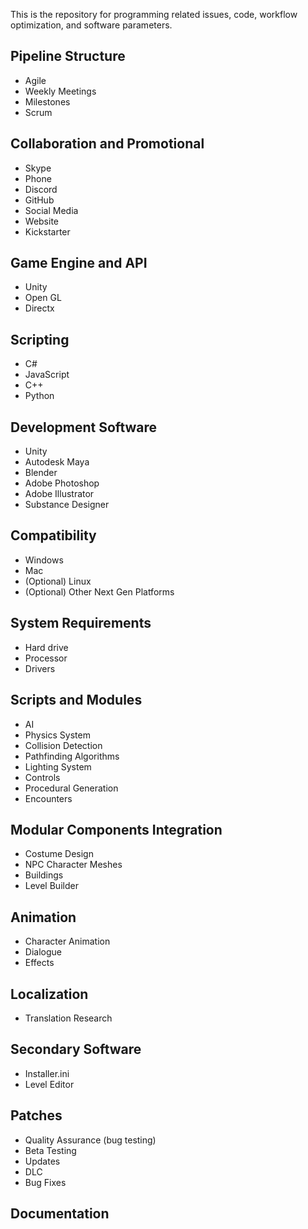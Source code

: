 This is the repository for programming related issues, code, workflow optimization, and software parameters.

## Pipeline Structure
- Agile
- Weekly Meetings 
- Milestones
- Scrum

## Collaboration and Promotional
- Skype
- Phone
- Discord
- GitHub
- Social Media
- Website
- Kickstarter

## Game Engine and API
- Unity
- Open GL
- Directx

## Scripting
- C#
- JavaScript
- C++
- Python

## Development Software
- Unity
- Autodesk Maya
- Blender
- Adobe Photoshop
- Adobe Illustrator
- Substance Designer

## Compatibility
- Windows
- Mac
- (Optional) Linux
- (Optional) Other Next Gen Platforms

## System Requirements
- Hard drive
- Processor
- Drivers

## Scripts and Modules
- AI
- Physics System
- Collision Detection
- Pathfinding Algorithms
- Lighting System
- Controls
- Procedural Generation
- Encounters

## Modular Components Integration
- Costume Design
- NPC Character Meshes
- Buildings
- Level Builder

## Animation
- Character Animation
- Dialogue
- Effects

## Localization
- Translation Research

## Secondary Software
- Installer.ini
- Level Editor

## Patches
- Quality Assurance (bug testing)
- Beta Testing
- Updates
- DLC
- Bug Fixes

## Documentation
